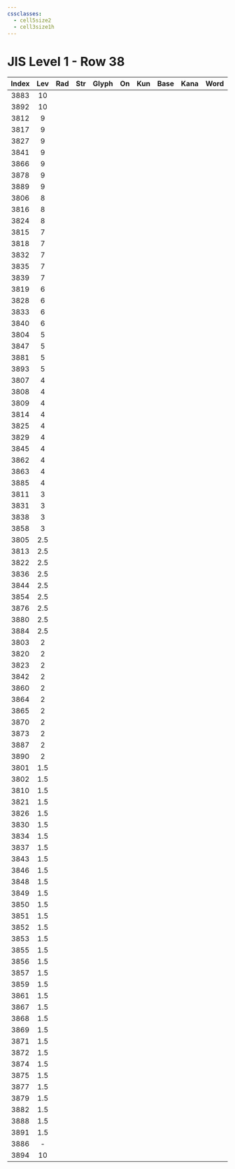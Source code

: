 ```yaml
---
cssclasses:
  - cell5size2
  - cell3size1h
---
```


# JIS Level 1 - Row 38

| Index | Lev | Rad | Str | Glyph | On  | Kun | Base | Kana | Word | Reading |
| :---: | :-: | :-: | :-: | :---: | :-: | :-: | :--- | :--- | :--- | :------ |
| 3883  | 10  |     |     |       |     |     |      |      |      |         |
| 3892  | 10  |     |     |       |     |     |      |      |      |         |
| 3812  |  9  |     |     |       |     |     |      |      |      |         |
| 3817  |  9  |     |     |       |     |     |      |      |      |         |
| 3827  |  9  |     |     |       |     |     |      |      |      |         |
| 3841  |  9  |     |     |       |     |     |      |      |      |         |
| 3866  |  9  |     |     |       |     |     |      |      |      |         |
| 3878  |  9  |     |     |       |     |     |      |      |      |         |
| 3889  |  9  |     |     |       |     |     |      |      |      |         |
| 3806  |  8  |     |     |       |     |     |      |      |      |         |
| 3816  |  8  |     |     |       |     |     |      |      |      |         |
| 3824  |  8  |     |     |       |     |     |      |      |      |         |
| 3815  |  7  |     |     |       |     |     |      |      |      |         |
| 3818  |  7  |     |     |       |     |     |      |      |      |         |
| 3832  |  7  |     |     |       |     |     |      |      |      |         |
| 3835  |  7  |     |     |       |     |     |      |      |      |         |
| 3839  |  7  |     |     |       |     |     |      |      |      |         |
| 3819  |  6  |     |     |       |     |     |      |      |      |         |
| 3828  |  6  |     |     |       |     |     |      |      |      |         |
| 3833  |  6  |     |     |       |     |     |      |      |      |         |
| 3840  |  6  |     |     |       |     |     |      |      |      |         |
| 3804  |  5  |     |     |       |     |     |      |      |      |         |
| 3847  |  5  |     |     |       |     |     |      |      |      |         |
| 3881  |  5  |     |     |       |     |     |      |      |      |         |
| 3893  |  5  |     |     |       |     |     |      |      |      |         |
| 3807  |  4  |     |     |       |     |     |      |      |      |         |
| 3808  |  4  |     |     |       |     |     |      |      |      |         |
| 3809  |  4  |     |     |       |     |     |      |      |      |         |
| 3814  |  4  |     |     |       |     |     |      |      |      |         |
| 3825  |  4  |     |     |       |     |     |      |      |      |         |
| 3829  |  4  |     |     |       |     |     |      |      |      |         |
| 3845  |  4  |     |     |       |     |     |      |      |      |         |
| 3862  |  4  |     |     |       |     |     |      |      |      |         |
| 3863  |  4  |     |     |       |     |     |      |      |      |         |
| 3885  |  4  |     |     |       |     |     |      |      |      |         |
| 3811  |  3  |     |     |       |     |     |      |      |      |         |
| 3831  |  3  |     |     |       |     |     |      |      |      |         |
| 3838  |  3  |     |     |       |     |     |      |      |      |         |
| 3858  |  3  |     |     |       |     |     |      |      |      |         |
| 3805  | 2.5 |     |     |       |     |     |      |      |      |         |
| 3813  | 2.5 |     |     |       |     |     |      |      |      |         |
| 3822  | 2.5 |     |     |       |     |     |      |      |      |         |
| 3836  | 2.5 |     |     |       |     |     |      |      |      |         |
| 3844  | 2.5 |     |     |       |     |     |      |      |      |         |
| 3854  | 2.5 |     |     |       |     |     |      |      |      |         |
| 3876  | 2.5 |     |     |       |     |     |      |      |      |         |
| 3880  | 2.5 |     |     |       |     |     |      |      |      |         |
| 3884  | 2.5 |     |     |       |     |     |      |      |      |         |
| 3803  |  2  |     |     |       |     |     |      |      |      |         |
| 3820  |  2  |     |     |       |     |     |      |      |      |         |
| 3823  |  2  |     |     |       |     |     |      |      |      |         |
| 3842  |  2  |     |     |       |     |     |      |      |      |         |
| 3860  |  2  |     |     |       |     |     |      |      |      |         |
| 3864  |  2  |     |     |       |     |     |      |      |      |         |
| 3865  |  2  |     |     |       |     |     |      |      |      |         |
| 3870  |  2  |     |     |       |     |     |      |      |      |         |
| 3873  |  2  |     |     |       |     |     |      |      |      |         |
| 3887  |  2  |     |     |       |     |     |      |      |      |         |
| 3890  |  2  |     |     |       |     |     |      |      |      |         |
| 3801  | 1.5 |     |     |       |     |     |      |      |      |         |
| 3802  | 1.5 |     |     |       |     |     |      |      |      |         |
| 3810  | 1.5 |     |     |       |     |     |      |      |      |         |
| 3821  | 1.5 |     |     |       |     |     |      |      |      |         |
| 3826  | 1.5 |     |     |       |     |     |      |      |      |         |
| 3830  | 1.5 |     |     |       |     |     |      |      |      |         |
| 3834  | 1.5 |     |     |       |     |     |      |      |      |         |
| 3837  | 1.5 |     |     |       |     |     |      |      |      |         |
| 3843  | 1.5 |     |     |       |     |     |      |      |      |         |
| 3846  | 1.5 |     |     |       |     |     |      |      |      |         |
| 3848  | 1.5 |     |     |       |     |     |      |      |      |         |
| 3849  | 1.5 |     |     |       |     |     |      |      |      |         |
| 3850  | 1.5 |     |     |       |     |     |      |      |      |         |
| 3851  | 1.5 |     |     |       |     |     |      |      |      |         |
| 3852  | 1.5 |     |     |       |     |     |      |      |      |         |
| 3853  | 1.5 |     |     |       |     |     |      |      |      |         |
| 3855  | 1.5 |     |     |       |     |     |      |      |      |         |
| 3856  | 1.5 |     |     |       |     |     |      |      |      |         |
| 3857  | 1.5 |     |     |       |     |     |      |      |      |         |
| 3859  | 1.5 |     |     |       |     |     |      |      |      |         |
| 3861  | 1.5 |     |     |       |     |     |      |      |      |         |
| 3867  | 1.5 |     |     |       |     |     |      |      |      |         |
| 3868  | 1.5 |     |     |       |     |     |      |      |      |         |
| 3869  | 1.5 |     |     |       |     |     |      |      |      |         |
| 3871  | 1.5 |     |     |       |     |     |      |      |      |         |
| 3872  | 1.5 |     |     |       |     |     |      |      |      |         |
| 3874  | 1.5 |     |     |       |     |     |      |      |      |         |
| 3875  | 1.5 |     |     |       |     |     |      |      |      |         |
| 3877  | 1.5 |     |     |       |     |     |      |      |      |         |
| 3879  | 1.5 |     |     |       |     |     |      |      |      |         |
| 3882  | 1.5 |     |     |       |     |     |      |      |      |         |
| 3888  | 1.5 |     |     |       |     |     |      |      |      |         |
| 3891  | 1.5 |     |     |       |     |     |      |      |      |         |
| 3886  |  -  |     |     |       |     |     |      |      |      |         |
| 3894  | 10  |     |     |       |     |     |      |      |      |         |
